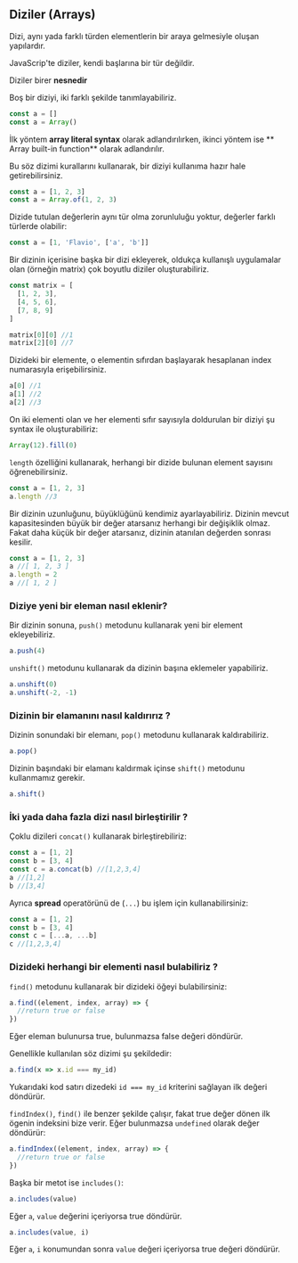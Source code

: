 
## Diziler (Arrays)

Dizi, aynı yada farklı türden elementlerin bir araya gelmesiyle oluşan yapılardır. 

JavaScrip'te diziler, kendi başlarına bir tür değildir.

Diziler birer **nesnedir**

Boş bir diziyi, iki farklı şekilde tanımlayabiliriz.

```js
const a = []
const a = Array()
```
İlk yöntem **array literal syntax** olarak adlandırılırken, ikinci yöntem ise ** Array built-in function** olarak adlandırılır.

Bu söz dizimi kurallarını kullanarak, bir diziyi kullanıma hazır hale getirebilirsiniz.

```js
const a = [1, 2, 3]
const a = Array.of(1, 2, 3)
```
Dizide tutulan değerlerin aynı tür olma zorunluluğu yoktur, değerler farklı türlerde olabilir:
```js
const a = [1, 'Flavio', ['a', 'b']]
```

Bir dizinin içerisine başka bir dizi ekleyerek, oldukça kullanışlı uygulamalar olan (örneğin matrix) çok boyutlu diziler oluşturabiliriz. 

```js
const matrix = [
  [1, 2, 3],
  [4, 5, 6],
  [7, 8, 9]
]

matrix[0][0] //1
matrix[2][0] //7
```

Dizideki bir elemente, o elementin sıfırdan başlayarak hesaplanan index numarasıyla erişebilirsiniz. 

```js
a[0] //1
a[1] //2
a[2] //3
```
On iki elementi olan ve her elementi sıfır sayısıyla doldurulan bir diziyi şu syntax ile oluşturabiliriz:

```js
Array(12).fill(0)
```
`length` özelliğini kullanarak, herhangi bir dizide bulunan element sayısını öğrenebilirsiniz.

```js
const a = [1, 2, 3]
a.length //3
```

Bir dizinin uzunluğunu, büyüklüğünü kendimiz ayarlayabiliriz. Dizinin mevcut kapasitesinden büyük bir değer atarsanız herhangi bir değişiklik olmaz. Fakat daha küçük bir değer atarsanız, dizinin atanılan değerden sonrası kesilir.
```js
const a = [1, 2, 3]
a //[ 1, 2, 3 ]
a.length = 2
a //[ 1, 2 ]
```

### Diziye yeni bir eleman nasıl eklenir?

Bir dizinin sonuna, `push()` metodunu kullanarak yeni bir element ekleyebiliriz.
```js
a.push(4)
```
 `unshift()` metodunu kullanarak da dizinin başına eklemeler yapabiliriz.

```js
a.unshift(0)
a.unshift(-2, -1)
```

### Dizinin bir elamanını nasıl kaldırırız ?

Dizinin sonundaki bir elemanı, `pop()` metodunu kullanarak kaldırabiliriz.

```js
a.pop()
```
Dizinin başındaki bir elamanı kaldırmak içinse `shift()` metodunu kullanmamız gerekir.

```js
a.shift()
```

### İki yada daha fazla dizi nasıl birleştirilir ?
Çoklu dizileri `concat()` kullanarak birleştirebiliriz:
```js
const a = [1, 2]
const b = [3, 4]
const c = a.concat(b) //[1,2,3,4]
a //[1,2]
b //[3,4]
```
Ayrıca **spread** operatörünü de  (`...`) bu işlem için kullanabilirsiniz:

```js
const a = [1, 2]
const b = [3, 4]
const c = [...a, ...b]
c //[1,2,3,4]
```

### Dizideki herhangi bir elementi nasıl bulabiliriz ?

`find()` metodunu kullanarak bir dizideki öğeyi bulabilirsiniz:

```js
a.find((element, index, array) => {
  //return true or false
})
```
Eğer eleman bulunursa true, bulunmazsa false değeri döndürür.

Genellikle kullanılan söz dizimi şu şekildedir:

```js
a.find(x => x.id === my_id)
```

Yukarıdaki kod satırı dizedeki `id === my_id` kriterini sağlayan ilk değeri döndürür.

`findIndex()`, `find()` ile benzer şekilde çalışır, fakat true değer dönen ilk ögenin indeksini bize verir. Eğer bulunmazsa `undefined` olarak değer döndürür:

```js
a.findIndex((element, index, array) => {
  //return true or false
})
```

Başka bir metot ise `includes()`:

```js
a.includes(value)
```
Eğer `a`, `value` değerini içeriyorsa true döndürür.

```js
a.includes(value, i)
```
Eğer `a`, `i` konumundan sonra `value` değeri içeriyorsa true değeri döndürür.


